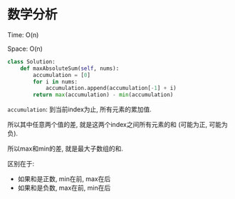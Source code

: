 # 数学分析

Time: O(n)

Space: O(n)

```python
class Solution:
    def maxAbsoluteSum(self, nums):
        accumulation = [0]
        for i in nums:
            accumulation.append(accumulation[-1] + i)
        return max(accumulation) - min(accumulation)
```

`accumulation`: 到当前index为止, 所有元素的累加值. 

所以其中任意两个值的差, 就是这两个index之间所有元素的和 (可能为正, 可能为负). 

所以max和min的差, 就是最大子数组的和.

区别在于:

-   如果和是正数, min在前, max在后
-   如果和是负数, max在前, min在后